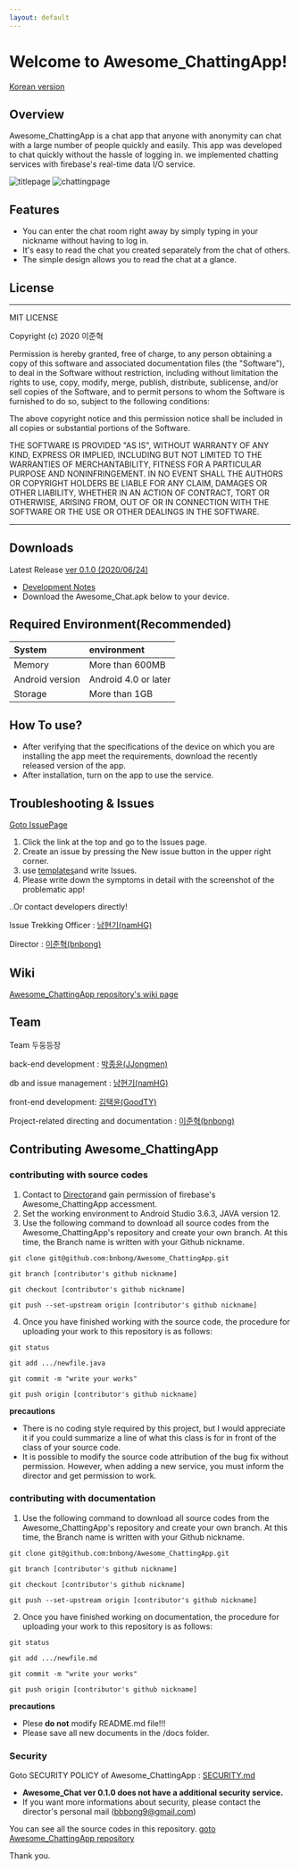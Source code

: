 ```yaml
---
layout: default
---
```


# Welcome to Awesome_ChattingApp!

[Korean version](index.md)
## Overview
Awesome_ChattingApp is a chat app that anyone with anonymity can chat with a large number of people quickly and easily.
This app was developed to chat quickly without the hassle of logging in. we implemented chatting services with firebase's real-time data I/O service.

![titlepage](docs/titlepage.png)  ![chattingpage](docs/messages.png)

## Features

*   You can enter the chat room right away by simply typing in your nickname without having to log in.
*   It's easy to read the chat you created separately from the chat of others.
*   The simple design allows you to read the chat at a glance.

## License

* * *

MIT LICENSE

Copyright (c) 2020 이준혁

Permission is hereby granted, free of charge, to any person obtaining a copy
of this software and associated documentation files (the "Software"), to deal
in the Software without restriction, including without limitation the rights
to use, copy, modify, merge, publish, distribute, sublicense, and/or sell
copies of the Software, and to permit persons to whom the Software is
furnished to do so, subject to the following conditions:

The above copyright notice and this permission notice shall be included in all
copies or substantial portions of the Software.

THE SOFTWARE IS PROVIDED "AS IS", WITHOUT WARRANTY OF ANY KIND, EXPRESS OR
IMPLIED, INCLUDING BUT NOT LIMITED TO THE WARRANTIES OF MERCHANTABILITY,
FITNESS FOR A PARTICULAR PURPOSE AND NONINFRINGEMENT. IN NO EVENT SHALL THE
AUTHORS OR COPYRIGHT HOLDERS BE LIABLE FOR ANY CLAIM, DAMAGES OR OTHER
LIABILITY, WHETHER IN AN ACTION OF CONTRACT, TORT OR OTHERWISE, ARISING FROM,
OUT OF OR IN CONNECTION WITH THE SOFTWARE OR THE USE OR OTHER DEALINGS IN THE
SOFTWARE.

* * *

## Downloads

Latest Release [ver 0.1.0 (2020/06/24)](https://github.com/bnbong/Awesome_ChattingApp/releases/tag/0.1.0)

*   [Development Notes](https://bnbong.github.io/awesomechatappdev/)
*   Download the Awesome_Chat.apk below to your device.

## Required Environment(Recommended)

| System          | environment           |
|:----------------|:----------------------|
| Memory          | More than 600MB       |
| Android version | Android 4.0 or later  |
| Storage         | More than 1GB         |

## How To use?

*   After verifying that the specifications of the device on which you are installing the app meet the requirements, download the recently released version of the app.
*   After installation, turn on the app to use the service.

## Troubleshooting & Issues

[Goto IssuePage](https://github.com/bnbong/Awesome_ChattingApp/issues)

1. Click the link at the top and go to the Issues page.
2. Create an issue by pressing the New issue button in the upper right corner.
3. use [templates](https://github.com/bnbong/Awesome_ChattingApp/tree/master/.github/ISSUE_TEMPLATE)and write Issues.
4. Please write down the symptoms in detail with the screenshot of the problematic app!

..Or contact developers directly!

Issue Trekking Officer : [남현기(namHG)](https://github.com/namHG/namHG.github.io)

Director : [이준혁(bnbong)](https://github.com/bnbong/bnbong.github.io)

## Wiki

[Awesome_ChattingApp repository's wiki page](https://github.com/bnbong/Awesome_ChattingApp/wiki)

## Team

Team 두둥등장

back-end development : [박종윤(JJongmen)](https://github.com/JJongmen/JJongmen.github.io)

db and issue management : [남현기(namHG)](https://github.com/namHG/namHG.github.io)

front-end development: [김택윤(GoodTY)](https://github.com/GoodTY/GoodTY.github.io)

Project-related directing and documentation : [이준혁(bnbong)](https://github.com/bnbong/bnbong.github.io)

## Contributing Awesome_ChattingApp

### contributing with source codes

1. Contact to [Director](https://github.com/bnbong/bnbong.github.io)and gain permission of firebase's Awesome_ChattingApp accessment.
2. Set the working environment to Android Studio 3.6.3, JAVA version 12.
3. Use the following command to download all source codes from the Awesome_ChattingApp's repository and create your own branch. At this time, the Branch name is written with your Github nickname.

```
git clone git@github.com:bnbong/Awesome_ChattingApp.git

git branch [contributor's github nickname]

git checkout [contributor's github nickname]

git push --set-upstream origin [contributor's github nickname]
```

4. Once you have finished working with the source code, the procedure for uploading your work to this repository is as follows:

```
git status

git add .../newfile.java

git commit -m "write your works"

git push origin [contributor's github nickname]
```


**precautions**
*   There is no coding style required by this project, but I would appreciate it if you could summarize a line of what this class is for in front of the class of your source code.
*   It is possible to modify the source code attribution of the bug fix without permission. However, when adding a new service, you must inform the director and get permission to work.

### contributing with documentation

1. Use the following command to download all source codes from the Awesome_ChattingApp's repository and create your own branch. At this time, the Branch name is written with your Github nickname.

```
git clone git@github.com:bnbong/Awesome_ChattingApp.git

git branch [contributor's github nickname]

git checkout [contributor's github nickname]

git push --set-upstream origin [contributor's github nickname]
```

2. Once you have finished working on documentation, the procedure for uploading your work to this repository is as follows:

```
git status

git add .../newfile.md

git commit -m "write your works"

git push origin [contributor's github nickname]
```


**precautions**
*   Plese **do not** modify README.md file!!!
*   Please save all new documents in the /docs folder.

### Security

Goto SECURITY POLICY of Awesome_ChattingApp : [SECURITY.md](https://github.com/bnbong/Awesome_ChattingApp/blob/master/SECURITY.md)

*   **Awesome_Chat ver 0.1.0 does not have a additional security service.**
*   If you want more informations about security, please contact the director's personal mail (bbbong9@gmail.com)

You can see all the source codes in this repository.
[goto Awesome_ChattingApp repository](https://github.com/bnbong/Awesome_ChattingApp)

Thank you.
